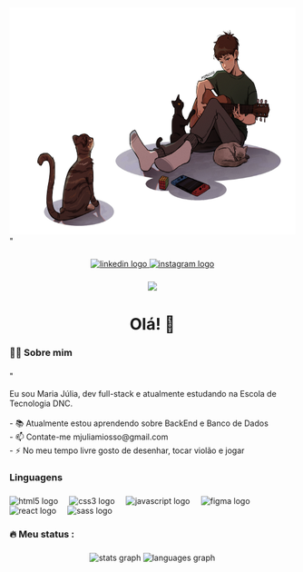 <div align="center">
  <img height="400" src="./img/image.png"  />
</div>"

###

<div align="center">
  <a href="https://www.linkedin.com/in/maria-julia-miosso/" target="_blank">
    <img src="https://img.shields.io/static/v1?message=LinkedIn&logo=linkedin&label=&color=0077B5&logoColor=white&labelColor=&style=for-the-badge" height="25" alt="linkedin logo"  />
  </a>
  <a href="https://www.instagram.com/mjmiosso/" target="_blank">
    <img src="https://img.shields.io/static/v1?message=Instagram&logo=instagram&label=&color=E4405F&logoColor=white&labelColor=&style=for-the-badge" height="25" alt="instagram logo"  />
  </a>
</div>

###

<div align="center">
  <img src="https://visitor-badge.laobi.icu/badge?page_id=mjuliamiosso.mjuliamiosso&left_color=darkgrey&right_color=cornflowerblue&left_text=visitantes"  />
</div>

###

<h1 align="center">Olá! 👋</h1>

###

<h3 align="left">👩‍💻  Sobre mim</h3>

###
"
<p align="left">Eu sou Maria Júlia, dev full-stack e atualmente estudando na Escola de Tecnologia DNC.<br><br>- 📚 Atualmente estou aprendendo sobre BackEnd e Banco de Dados<br>- 📫 Contate-me mjuliamiosso@gmail.com<br>- ⚡ No meu tempo livre gosto de desenhar, tocar violão e jogar</p>

###

<h3 align="left">Linguagens</h3>

###

<div align="left">
  <img src="https://cdn.jsdelivr.net/gh/devicons/devicon/icons/html5/html5-original.svg" height="40" alt="html5 logo"  />
  <img width="12" />
  <img src="https://cdn.jsdelivr.net/gh/devicons/devicon/icons/css3/css3-original.svg" height="40" alt="css3 logo"  />
  <img width="12" />
  <img src="https://cdn.jsdelivr.net/gh/devicons/devicon/icons/javascript/javascript-original.svg" height="40" alt="javascript logo"  />
  <img width="12" />
  <img src="https://cdn.jsdelivr.net/gh/devicons/devicon/icons/figma/figma-original.svg" height="40" alt="figma logo"  />
  <img width="12" />
  <img src="https://cdn.jsdelivr.net/gh/devicons/devicon/icons/react/react-original.svg" height="40" alt="react logo"  />
  <img width="12" />
  <img src="https://cdn.jsdelivr.net/gh/devicons/devicon/icons/sass/sass-original.svg" height="40" alt="sass logo"  />
</div>

###

<h3 align="left">🔥   Meu status :</h3>

###

<div align="center">
  <img src="https://github-readme-stats.vercel.app/api?username=mjuliamiosso&hide_title=false&hide_rank=false&show_icons=true&include_all_commits=true&count_private=true&disable_animations=false&theme=default&locale=en&hide_border=false&order=1&custom_title=Meu%20status%20do%20Github" height="200" alt="stats graph"  />
  <img src="https://github-readme-stats.vercel.app/api/top-langs?username=mjuliamiosso&locale=en&hide_title=false&layout=compact&card_width=320&langs_count=5&theme=default&hide_border=false&order=2&custom_title=Linguagens%20mais%20utilizadas" height="200" alt="languages graph"  />
</div>

###